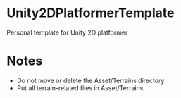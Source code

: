 # Unity2DPlatformerTemplate
Personal template for Unity 2D platformer

# Notes
* Do not move or delete the Asset/Terrains directory
* Put all terrain-related files in Asset/Terrains